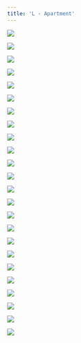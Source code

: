 ```yaml
---
title: 'L - Apartment'
---
```


<div class="clearfix"></div>
<div id="project-images" class="owl-carousel owl-theme" markdown="1">

![](L_Apartment_GOSTI_01.jpg)

![](L_Apartment_GOSTI_02.jpg)

![](L_Apartment_GOSTI_03.jpg)

![](L_Apartment_GOSTI_04.jpg)

![](L_Apartment_GOSTI_05.jpg)

![](L_Apartment_GOSTI_07.jpg)

![](L_Apartment_GOSTI_08.jpg)

![](L_Apartment_GOSTI_11.jpg)

![](L_Apartment_SPA_01.jpg)

![](L_Apartment_SPA_02.jpg)

![](L_Apartment_SPA_03.jpg)

![](L_Apartment_SPA_04.jpg)

![](L_Apartment_SPA_05.jpg)

![](L_Apartment_VAN_1.jpg)

![](L_Apartment_VAN_2.jpg)

![](L_Apartment_VAN_4.jpg)

![](L_Apartment_DETI_1.jpg)

![](L_Apartment_DETI_2.jpg)

![](L_Apartment_DETI_3.jpg)

![](L_Apartment_DETI_4.jpg)

![](L_Apartment_DETI_5.jpg)

![](L_Apartment_DETI_6.jpg)
    
![](L_Apartment_VAN_S1.jpg)

![](L_Apartment_VAN_S2.jpg)

</div>
